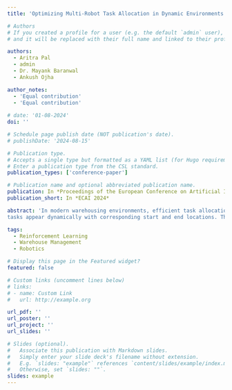 ```yaml
---
title: 'Optimizing Multi-Robot Task Allocation in Dynamic Environments via Heuristic-Guided Reinforcement Learning'

# Authors
# If you created a profile for a user (e.g. the default `admin` user), write the username (folder name) here
# and it will be replaced with their full name and linked to their profile.

authors:
  - Aritra Pal
  - admin
  - Dr. Mayank Baranwal
  - Ankush Ojha

author_notes:
  - 'Equal contribution'
  - 'Equal contribution'
  
# date: '01-08-2024'
doi: ''

# Schedule page publish date (NOT publication's date).
# publishDate: '2024-08-15'

# Publication type.
# Accepts a single type but formatted as a YAML list (for Hugo requirements).
# Enter a publication type from the CSL standard.
publication_types: ['conference-paper']

# Publication name and optional abbreviated publication name.
publication: In *Proceedings of the European Conference on Artificial Intelligence, October 2024*
publication_short: In *ECAI 2024*

abstract: 'In modern warehousing environments, efficient task allocation among multiple robots is crucial for optimizing productivity and meeting the ever-increasing demands of online order fulfillment. In this paper, we address the challenging problem of real-time multi-robot task allocation (MRTA) in a warehouse setting, where
tasks appear dynamically with corresponding start and end locations. The objective is to minimize both the total travel distance of robots and the delay in task execution while considering practical charging/discharging constraints and collision-free navigation. To tackle this combinatorially hard problem, we propose a heuristic guided reinforcement learning (RL) agent, HeuRAL-MATE, which learns to prioritize prompt task execution while optimizing the assignment of tasks to robots. Our proposed approach outperforms standard practices like First-In-First-Out (FIFO), as well as a brute-force optimal approach in terms of efficiency and performance. The results on multiple synthetic datasets exhibit an average cost reduction of approximately 8.58% and 10.74% in total expenses when compared with brute-force optimal approach and FIFO, respectively.'

tags:
  - Reinforcement Learning
  - Warehouse Management
  - Robotics

# Display this page in the Featured widget?
featured: false

# Custom links (uncomment lines below)
# links:
# - name: Custom Link
#   url: http://example.org

url_pdf: ''
url_poster: ''
url_project: ''
url_slides: ''

# Slides (optional).
#   Associate this publication with Markdown slides.
#   Simply enter your slide deck's filename without extension.
#   E.g. `slides: "example"` references `content/slides/example/index.md`.
#   Otherwise, set `slides: ""`.
slides: example
---
```


